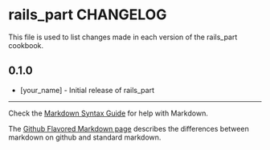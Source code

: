 rails_part CHANGELOG
====================

This file is used to list changes made in each version of the rails_part cookbook.

0.1.0
-----
- [your_name] - Initial release of rails_part

- - -
Check the [Markdown Syntax Guide](http://daringfireball.net/projects/markdown/syntax) for help with Markdown.

The [Github Flavored Markdown page](http://github.github.com/github-flavored-markdown/) describes the differences between markdown on github and standard markdown.
